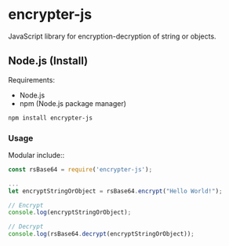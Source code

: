 # encrypter-js

JavaScript library for encryption-decryption of string or objects.

## Node.js (Install)

Requirements:

- Node.js
- npm (Node.js package manager)

```bash
npm install encrypter-js
```

### Usage

Modular include::

```javascript
const rsBase64 = require('encrypter-js');

...
let encryptStringOrObject = rsBase64.encrypt("Hello World!"); 

// Encrypt
console.log(encryptStringOrObject);

// Decrypt
console.log(rsBase64.decrypt(encryptStringOrObject));
```